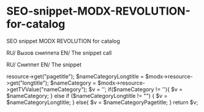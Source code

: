 # SEO-snippet-MODX-REVOLUTION-for-catalog
SEO snippet MODX REVOLUTION for catalog

RU/
Вызов сниппета
EN/
The snippet call
<title>[[seoTitleCatalog]]</title>


RU/
Cниппет
EN/
The snippet
<?php
$nameCategoryPagetitle = $modx->resource->get("pagetitle");
$nameCategoryLongtitle = $modx->resource->get("longtitle");
$nameCategory = $modx->resource->getTVValue("nameCategory");


$v = '';
if($nameCategory != ''){
 $v = $nameCategory;
}
else if ($nameCategoryLongtitle != "") {
 $v = $nameCategoryLongtitle;
}
else{
    $v = $nameCategoryPagetitle;
}

return $v;
